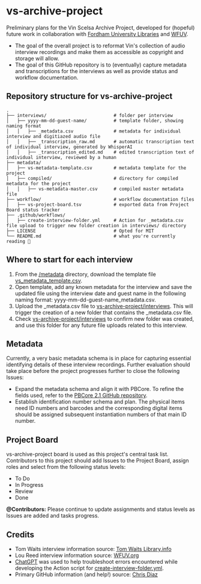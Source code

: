 # vs-archive-project

Preliminary plans for the Vin Scelsa Archive Project, developed for (hopeful) future work in collaboration with [Fordham University Libraries](https://www.fordham.edu/resources/libraries/) and [WFUV](http://wfuv.org). 
- The goal of the overall project is to reformat Vin's collection of audio interview recordings and make them as accessible as copyright and storage will allow. 
- The goal of this GitHub repository is to (eventually) capture metadata and transcriptions for the interviews as well as provide status and workflow documentation.

## Repository structure for vs-archive-project
```
.
├── interviews/                         # folder per interview 
│   ├── yyyy-mm-dd-guest-name/          # template folder, showing naming format 
│   │   ├── _metadata.csv               # metadata for individual interview and digitiazed audio file
│   │   ├── _transcription_raw.md       # automatic transcription text of individual interview, generated by WhisperAI
│   │   ├── _transcription_edited.md    # edited transcription text of individual interview, reviewed by a human
├── metadata/                           
│   ├── vs-metadata-template.csv        # metadata template for the project
│   ├── compiled/                       # directory for compiled metadata for the project
│   │   ├── vs-metadata-master.csv      # compiled master metadata file
├── workflow/                           # workflow documentation files
│   ├── vs-project-board.tsv            # exported data from Project Board status tracker
├── .github/workflows/                 
│   ├── create-interview-folder.yml     # Action for _metadata.csv file upload to trigger new folder creation in interviews/ directory 
├── LICENSE                             # Opted for MIT
└── README.md                           # what you're currently reading 🙂
```

## Where to start for each interview
1. From the [/metadata](https://github.com/swdrop/vs-archive-project/tree/612b461669bf237c7dab1d20db940b0a365a5e4f/metadata) directory, download the template file [vs_metadata_template.csv](https://github.com/swdrop/vs-archive-project/blob/ed7f08638c6ded2f4b809ccfba85b32ab56013a2/metadata/vs_metadata_template.csv).
2. Open template, add any known metadata for the interview and save the updated file using the interview date and guest name in the following naming format: yyyy-mm-dd-guest-name_metadata.csv.
3. Upload the _metadata.csv file to [vs-archive-project/interviews](https://github.com/swdrop/vs-archive-project/tree/33989127869e42d46d99c08327e7e5c07bbb2a41/interviews). This will trigger the creation of a new folder that contains the _metadata.csv file.
4. Check [vs-archive-project/interviews](https://github.com/swdrop/vs-archive-project/tree/33989127869e42d46d99c08327e7e5c07bbb2a41/interviews) to confirm new folder was created, and use this folder for any future file uploads related to this interview.

## Metadata
Currently, a very basic metadata schema is in place for capturing essential identifying details of these interview recordings. Further evaluation should take place before the project progresses further to close the following Issues:
- Expand the metadata schema and align it with PBCore. To refine the fields used, refer to the [PBCore 2.1 GitHub repository](https://github.com/PBCore-AV-Metadata/PBCore_2.1.git).
- Establish identification number schema and plan. The physical items need ID numbers and barcodes and the corresponding digital items should be assigned subsequent instantiation numbers of that main ID number.

## Project Board
vs-archive-project board is used as this project's central task list. Contributors to this project should add Issues to the Project Board, assign roles and select from the following status levels: 

- To Do
- In Progress
- Review
- Done

**@Contributors:** Please continue to update assignments and status levels as Issues are added and tasks progress.

## Credits
- Tom Waits interview information source: [Tom Waits Library.info](http://tomwaitslibrary.info/biography/interviews/wnew-fm-idiots-delight/)
- Lou Reed interview information source: [WFUV.org](https://wfuv.org/content/vin-scelsa-shares-1998-interview-lou-reed-idiots-delight)
- [ChatGPT](https://chatgpt.com/) was used to help troubleshoot errors encountered while developing the Action script for [create-interview-folder.yml](https://github.com/swdrop/vs-archive-project/blob/acf82fba800eb31864bc2f1022401d96b97a7632/.github/workflows/create-interview-folder.yml).
- Primary GitHub information (and help!) source: [Chris Diaz](https://github.com/chrisdaaz)
